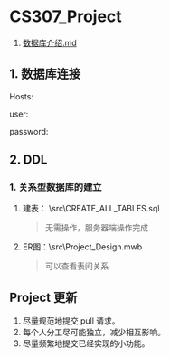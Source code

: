 # CS307_Project

1. [数据库介绍.md](doc/数据库介绍.md)

## 1. 数据库连接

Hosts:

user:

password:

## 2. DDL

### 1. 关系型数据库的建立

1. 建表： \src\CREATE_ALL_TABLES.sql

   > 无需操作，服务器端操作完成

2. ER图：\src\Project_Design.mwb

   > 可以查看表间关系

## Project 更新

1. 尽量规范地提交 pull 请求。
2. 每个人分工尽可能独立，减少相互影响。
3. 尽量频繁地提交已经实现的小功能。



